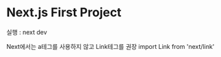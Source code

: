 # Next.js First Project

실행 : next dev

Next에서는 a테그를 사용하지 않고 Link테그를 권장 import Link from 'next/link'
